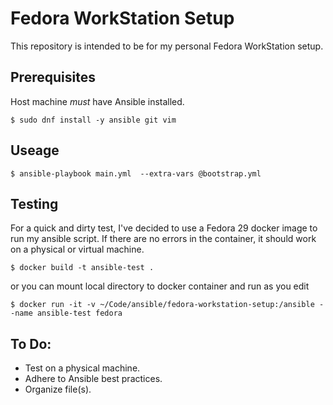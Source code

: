 # Fedora WorkStation Setup

This repository is intended to be for my personal Fedora WorkStation setup.
## Prerequisites
Host machine _must_ have Ansible installed.

`$ sudo dnf install -y ansible git vim`

## Useage

`$ ansible-playbook main.yml  --extra-vars @bootstrap.yml`

## Testing

For a quick and dirty test, I've decided to use a Fedora 29 docker image to run my ansible script. If there are no errors in the container, it should work on a physical or virtual machine.

`$ docker build -t ansible-test .`

or you can mount local directory to docker container and run as you edit

`$ docker run -it -v ~/Code/ansible/fedora-workstation-setup:/ansible --name ansible-test fedora`


## To Do:
* Test on a physical machine.
* Adhere to Ansible best practices.
* Organize file(s).
